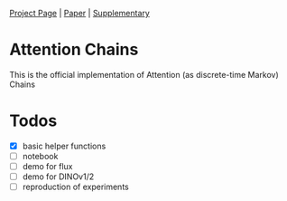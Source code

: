 [Project Page](https://yoterel.github.io/attention_chains_project_page/) | [Paper]() | [Supplementary](https://yoterel.github.io/casper-project-page/static/pdfs/AttentionChains_supp.pdf)

# Attention Chains

This is the official implementation of Attention (as discrete-time Markov) Chains

# Todos
- [x] basic helper functions
- [ ] notebook
- [ ] demo for flux
- [ ] demo for DINOv1/2
- [ ] reproduction of experiments
